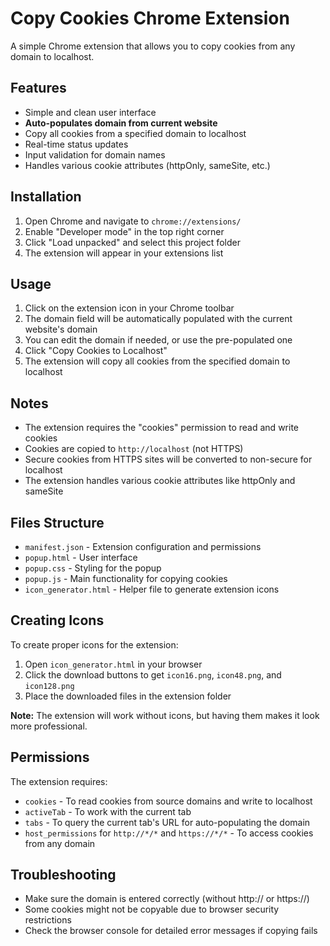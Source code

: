 # Copy Cookies Chrome Extension

A simple Chrome extension that allows you to copy cookies from any domain to localhost.

## Features

- Simple and clean user interface
- **Auto-populates domain from current website**
- Copy all cookies from a specified domain to localhost
- Real-time status updates
- Input validation for domain names
- Handles various cookie attributes (httpOnly, sameSite, etc.)

## Installation

1. Open Chrome and navigate to `chrome://extensions/`
2. Enable "Developer mode" in the top right corner
3. Click "Load unpacked" and select this project folder
4. The extension will appear in your extensions list

## Usage

1. Click on the extension icon in your Chrome toolbar
2. The domain field will be automatically populated with the current website's domain
3. You can edit the domain if needed, or use the pre-populated one
4. Click "Copy Cookies to Localhost"
5. The extension will copy all cookies from the specified domain to localhost

## Notes

- The extension requires the "cookies" permission to read and write cookies
- Cookies are copied to `http://localhost` (not HTTPS)
- Secure cookies from HTTPS sites will be converted to non-secure for localhost
- The extension handles various cookie attributes like httpOnly and sameSite

## Files Structure

- `manifest.json` - Extension configuration and permissions
- `popup.html` - User interface
- `popup.css` - Styling for the popup
- `popup.js` - Main functionality for copying cookies
- `icon_generator.html` - Helper file to generate extension icons

## Creating Icons

To create proper icons for the extension:

1. Open `icon_generator.html` in your browser
2. Click the download buttons to get `icon16.png`, `icon48.png`, and `icon128.png`
3. Place the downloaded files in the extension folder

**Note:** The extension will work without icons, but having them makes it look more professional.

## Permissions

The extension requires:
- `cookies` - To read cookies from source domains and write to localhost
- `activeTab` - To work with the current tab
- `tabs` - To query the current tab's URL for auto-populating the domain
- `host_permissions` for `http://*/*` and `https://*/*` - To access cookies from any domain

## Troubleshooting

- Make sure the domain is entered correctly (without http:// or https://)
- Some cookies might not be copyable due to browser security restrictions
- Check the browser console for detailed error messages if copying fails